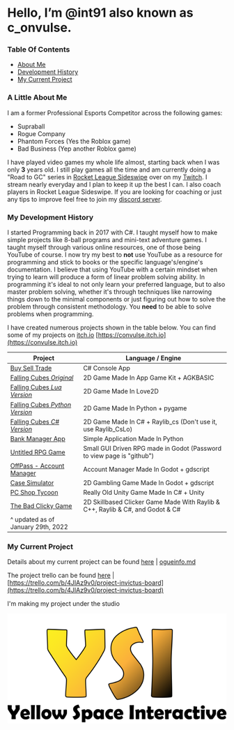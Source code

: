 # Hello, I’m @int91 also known as c_onvulse.

### Table Of Contents
- [About Me](https://github.com/int91#a-little-about-me)
- [Development History](https://github.com/int91#my-development-history)
- [My Current Project](https://github.com/int91#my-current-project)

### A Little About Me
I am a former Professional Esports Competitor across the following games:
- Supraball
- Rogue Company
- Phantom Forces (Yes the Roblox game)
- Bad Business (Yep another Roblox game)

I have played video games my whole life almost, starting back when I was only **3** years old.
I still play games all the time and am currently doing a "Road to GC" series in [Rocket League Sideswipe](https://sideswipe.rocketleague.com/) over on my [Twitch](https://www.twitch.tv/c_onvulse).
I stream nearly everyday and I plan to keep it up the best I can. I also coach players in Rocket League Sideswipe. If you are looking for coaching or just any tips to improve feel free to join my [discord server](https://discord.gg/fbgUBBVub6).


### My Development History

I started Programming back in 2017 with C#. I taught myself how to make simple projects like 8-ball programs and mini-text adventure games. 
I taught myself through various online resources, one of those being YouTube of course.
I now try my best to **not** use YouTube as a resource for programming and stick to books or the specific language's/engine's documentation.
I believe that using YouTube with a certain mindset when trying to learn will produce a form of linear problem solving ability.
In programming it's ideal to not only learn your preferred language, but to also master problem solving, whether it's through techniques like narrowing things down to the minimal
components or just figuring out how to solve the problem through consistent methodology. You **need** to be able to solve problems when programming.

I have created numerous projects shown in the table below.
You can find some of my projects on [itch.io](https://convulse.itch.io) [https://convulse.itch.io](https://convulse.itch.io)

| Project  | Language / Engine |
| ------------- | ------------- |
| [Buy Sell Trade](https://convulse.itch.io/bst-oldgame) | C# Console App |
| [Falling Cubes *Original*](https://convulse.itch.io/fallingcubesagk) | 2D Game Made In App Game Kit + AGKBASIC  |
| [Falling Cubes *Lua Version*](https://convulse.itch.io/fallingcubesle) | 2D Game Made In Love2D |
| [Falling Cubes *Python Version*](https://github.com/int91/FallingCubes-Python) | 2D Game Made In Python + pygame |
| [Falling Cubes *C# Version*](https://github.com/int91/FallingCubesSharp) | 2D Game Made In C# + Raylib_cs (Don't use it, use Raylib_CsLo)|
| [Bank Manager App](https://github.com/int91/BankManagerApp) | Simple Application Made In Python |
| [Untitled RPG Game](https://convulse.itch.io/urpg) | Small GUI Driven RPG made in Godot (Password to view page is "github")|
| [OffPass - Account Manager](https://convulse.itch.io/offpass) | Account Manager Made In Godot + gdscript |
| [Case Simulator](https://github.com/int91/case-simulator) | 2D Gambling Game Made In Godot + gdscript |
| [PC Shop Tycoon](https://github.com/int91/PcShopTycoon) | Really Old Unity Game Made In C# + Unity |
| [The Bad Clicky Game](https://convulse.itch.io/tbcg) | 2D Skillbased Clicker Game Made With Raylib & C++, Raylib & C#, and Godot & C#|
|^ updated as of January 29th, 2022 | |

### My Current Project

Details about my current project can be found [here](invictusinfo.md) |
 [ogueinfo.md](ogueinfo.md)

The project trello can be found [here](https://trello.com/b/4JIAz9v0/project-invictus-board)
 | [https://trello.com/b/4JIAz9v0/project-invictus-board](https://trello.com/b/4JIAz9v0/project-invictus-board)

I'm making my project under the studio

![Yellow Space Interactive](yellow_space_interactive_logo_final_banner.png)
